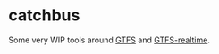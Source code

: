 # catchbus

Some very WIP tools around [GTFS](https://github.com/google/transit/blob/master/gtfs/spec/en/reference.md)
and [GTFS-realtime](https://github.com/google/transit/blob/master/gtfs-realtime/spec/en/reference.md).
